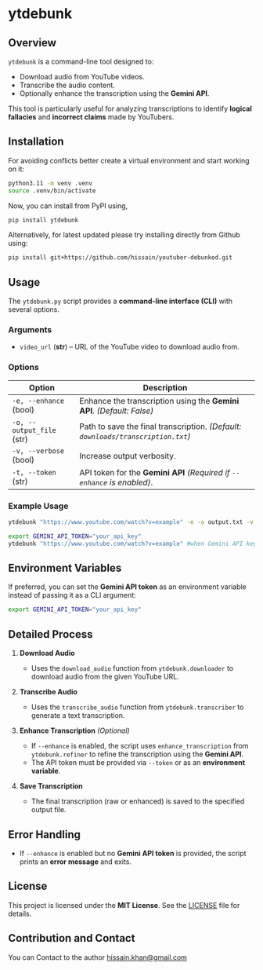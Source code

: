 # ytdebunk  

## Overview  
`ytdebunk` is a command-line tool designed to:  
- Download audio from YouTube videos.  
- Transcribe the audio content.  
- Optionally enhance the transcription using the **Gemini API**.  

This tool is particularly useful for analyzing transcriptions to identify **logical fallacies** and **incorrect claims** made by YouTubers.  

## Installation 

For avoiding conflicts better create a virtual environment and start working on it:

```sh
python3.11 -m venv .venv
source .venv/bin/activate
```

Now, you can install from PyPI using,

```sh
pip install ytdebunk
```

Alternatively, for latest updated please try installing directly from Github using:

```sh
pip install git+https://github.com/hissain/youtuber-debunked.git
```

## Usage  

The `ytdebunk.py` script provides a **command-line interface (CLI)** with several options.  

### **Arguments**  
- `video_url` (**str**) – URL of the YouTube video to download audio from.  

### **Options**  
| Option                  | Description |
|-------------------------|-------------|
| `-e, --enhance` (bool) | Enhance the transcription using the **Gemini API**. *(Default: False)* |
| `-o, --output_file` (str) | Path to save the final transcription. *(Default: `downloads/transcription.txt`)* |
| `-v, --verbose` (bool) | Increase output verbosity. |
| `-t, --token` (str) | API token for the **Gemini API** *(Required if `--enhance` is enabled)*. |

### **Example Usage**  

```bash
ytdebunk "https://www.youtube.com/watch?v=example" -e -o output.txt -v -t YOUR_GEMINI_API_TOKEN
```


```bash
export GEMINI_API_TOKEN="your_api_key"
ytdebunk "https://www.youtube.com/watch?v=example" #when Gemini API key is in environment
```

## **Environment Variables**  
If preferred, you can set the **Gemini API token** as an environment variable instead of passing it as a CLI argument:

```sh
export GEMINI_API_TOKEN="your_api_key"
```

## **Detailed Process**  

1. **Download Audio**  
   - Uses the `download_audio` function from `ytdebunk.downloader` to download audio from the given YouTube URL.  

2. **Transcribe Audio**  
   - Uses the `transcribe_audio` function from `ytdebunk.transcriber` to generate a text transcription.  

3. **Enhance Transcription** *(Optional)*  
   - If `--enhance` is enabled, the script uses `enhance_transcription` from `ytdebunk.refiner` to refine the transcription using the **Gemini API**.  
   - The API token must be provided via `--token` or as an **environment variable**.  

4. **Save Transcription**  
   - The final transcription (raw or enhanced) is saved to the specified output file.  

## **Error Handling**  
- If `--enhance` is enabled but no **Gemini API token** is provided, the script prints an **error message** and exits.  

## **License**  
This project is licensed under the **MIT License**. See the [LICENSE](LICENSE) file for details.  


## Contribution and Contact

You can Contact to the author hissain.khan@gmail.com
